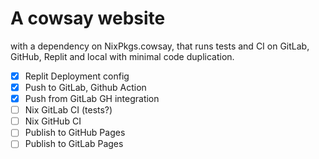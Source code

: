 # A cowsay website

with a dependency on NixPkgs.cowsay, that runs tests and CI on GitLab, GitHub, Replit and local with minimal code duplication.

- [x] Replit Deployment config
- [x] Push to GitLab, Github Action
- [x] Push from GitLab GH integration
- [ ] Nix GitLab CI (tests?)
- [ ] Nix GitHub CI
- [ ] Publish to GitHub Pages
- [ ] Publish to GitLab Pages
